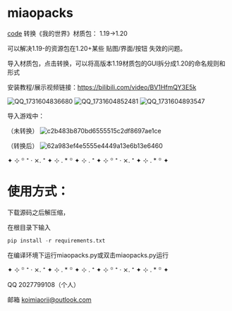 # miaopacks
[code](https://wwri.lanzouo.com/igkHE2tgct0j)
转换《我的世界》材质包： 1.19->1.20

可以解决1.19-的资源包在1.20+某些 贴图/界面/按钮 失效的问题。

导入材质包，点击转换，可以将高版本1.19材质包的GUI拆分成1.20的命名规则和形式

安装教程/展示视频链接：https://bilibili.com/video/BV1HfmQY3E5k

![QQ_1731604836680](https://github.com/user-attachments/assets/d3300470-2f25-448f-a63a-7d6c53189af9)
![QQ_1731604852481](https://github.com/user-attachments/assets/28e0a1d6-eae8-4ddc-ae2d-f3aa3777b6ae)
![QQ_1731604893547](https://github.com/user-attachments/assets/72bd6d1e-d641-4ad5-aeb7-d14a24c95472)

导入游戏中：

（未转换）
![c2b483b870bd6555515c2df8697ae1ce](https://github.com/user-attachments/assets/94a88591-27cc-4231-bb2c-caab268d3488)

（转换后）
![62a983ef4e5555e4449a13e6b13e6460](https://github.com/user-attachments/assets/41ce3cf3-9993-4d0c-a6f5-a883ec6f6af1)

✦ ⊹ ꙳ ⁺ ‧ ⨯. ⁺ ✦ ⊹ . * ꙳ ✦ ⊹ . ⁺ ✦ ⊹ ꙳ ⁺ ‧ ⨯. ⁺ ✦ ⊹ . * ꙳ ✦

# 使用方式：

下载源码之后解压缩，

在根目录下输入

```python
pip install -r requirements.txt
```

在编译环境下运行miaopacks.py或双击miaopacks.py运行

✦ ⊹ ꙳ ⁺ ‧ ⨯. ⁺ ✦ ⊹ . * ꙳ ✦ ⊹ . ⁺ ✦ ⊹ ꙳ ⁺ ‧ ⨯. ⁺ ✦ ⊹ . * ꙳ ✦

QQ 2027799108（个人）

邮箱 koimiaorii@outlook.com
